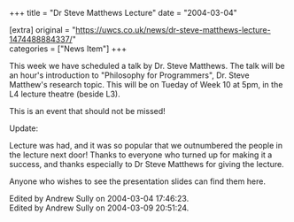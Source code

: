+++
title = "Dr Steve Matthews Lecture"
date = "2004-03-04"

[extra]
original = "https://uwcs.co.uk/news/dr-steve-matthews-lecture-1474488884337/"    
categories = ["News Item"]
+++

This week we have scheduled a talk by Dr. Steve Matthews. The talk will be an hour's introduction to "Philosophy for Programmers", Dr. Steve Matthew's research topic. This will be on Tueday of Week 10 at 5pm, in the L4 lecture theatre (beside L3).

This is an event that should not be missed\!

Update:

Lecture was had, and it was so popular that we outnumbered the people in the lecture next door\! Thanks to everyone who turned up for making it a success, and thanks especially to Dr Steve Matthews for giving the lecture.

Anyone who wishes to see the presentation slides can find them here.

Edited by Andrew Sully on 2004-03-04 17:46:23.  
Edited by Andrew Sully on 2004-03-09 20:51:24.

